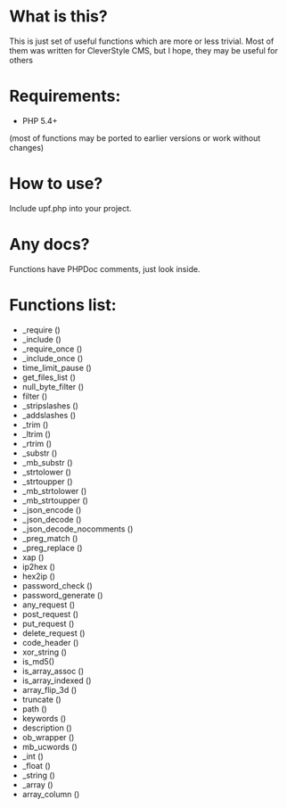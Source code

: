 What is this?
=

This is just set of useful functions which are more or less trivial.
Most of them was written for CleverStyle CMS, but I hope, they may be useful for others

Requirements:
=

* PHP 5.4+

(most of functions may be ported to earlier versions or work without changes)

How to use?
=

Include upf.php into your project.

Any docs?
=

Functions have PHPDoc comments, just look inside.

Functions list:
=

* _require ()
* _include ()
* _require_once ()
* _include_once ()
* time_limit_pause ()
* get_files_list ()
* null_byte_filter ()
* filter ()
* _stripslashes ()
* _addslashes ()
* _trim ()
* _ltrim ()
* _rtrim ()
* _substr ()
* _mb_substr ()
* _strtolower ()
* _strtoupper ()
* _mb_strtolower ()
* _mb_strtoupper ()
* _json_encode ()
* _json_decode ()
* _json_decode_nocomments ()
* _preg_match ()
* _preg_replace ()
* xap ()
* ip2hex ()
* hex2ip ()
* password_check ()
* password_generate ()
* any_request ()
* post_request ()
* put_request ()
* delete_request ()
* code_header ()
* xor_string ()
* is_md5()
* is_array_assoc ()
* is_array_indexed ()
* array_flip_3d ()
* truncate ()
* path ()
* keywords ()
* description ()
* ob_wrapper ()
* mb_ucwords ()
* _int ()
* _float ()
* _string ()
* _array ()
* array_column ()
